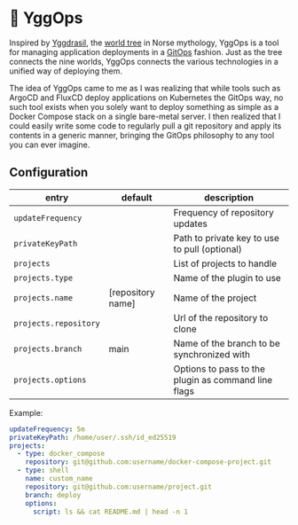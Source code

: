 # 🌳 YggOps

Inspired by [Yggdrasil](https://en.wikipedia.org/wiki/Yggdrasil), the [world tree](https://en.wikipedia.org/wiki/World_tree) in Norse mythology, YggOps is a tool for managing application deployments in a [GitOps](https://opengitops.dev) fashion. Just as the tree connects the nine worlds, YggOps connects the various technologies in a unified way of deploying them.

The idea of YggOps came to me as I was realizing that while tools such as ArgoCD and FluxCD deploy applications on Kubernetes the GitOps way, no such tool exists when you solely want to deploy something as simple as a Docker Compose stack on a single bare-metal server. I then realized that I could easily write some code to regularly pull a git repository and apply its contents in a generic manner, bringing the GitOps philosophy to any tool you can ever imagine.

## Configuration

| entry | default | description |
|-|-|-|
| `updateFrequency` | | Frequency of repository updates |
| `privateKeyPath` | | Path to private key to use to pull (optional) |
| `projects` | | List of projects to handle |
| `projects.type` | | Name of the plugin to use |
| `projects.name` | [repository name] | Name of the project |
| `projects.repository` | | Url of the repository to clone |
| `projects.branch` | main | Name of the branch to be synchronized with |
| `projects.options` | | Options to pass to the plugin as command line flags |

Example:

```yaml
updateFrequency: 5m
privateKeyPath: /home/user/.ssh/id_ed25519
projects:
  - type: docker_compose
    repository: git@github.com:username/docker-compose-project.git
  - type: shell
    name: custom_name
    repository: git@github.com:username/project.git
    branch: deploy
    options:
      script: ls && cat README.md | head -n 1
```
